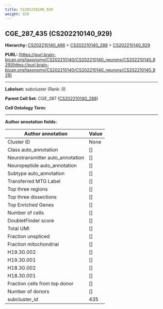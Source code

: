 ```yaml
---
title: CS202210140_929
weight: 929
---
```

## CGE_287_435 (CS202210140_929)
<b>Hierarchy: </b>
[CS202210140_486](../CS202210140_486) >
[CS202210140_288](../CS202210140_288) >
[CS202210140_929](../CS202210140_929)

**PURL:** [https://purl.brain-bican.org/taxonomy/CS202210140/CS202210140_neurons/CS202210140_929](https://purl.brain-bican.org/taxonomy/CS202210140/CS202210140_neurons/CS202210140_929)

---


**Labelset:** subcluster (Rank: 0)

**Parent Cell Set:** CGE_287 ([CS202210140_288](../CS202210140_288))



**Cell Ontology Term:** 

[MARKER GENES.]: #


---

[TRANSFERRED ANNOTATIONS.]: #


[AUTHOR ANNOTATION FIELDS.]: #


**Author annotation fields:**

| Author annotation | Value |
|-------------------|-------|
|Cluster ID|None|
|Class auto_annotation|[]|
|Neurotransmitter auto_annotation|[]|
|Neuropeptide auto_annotation|[]|
|Subtype auto_annotation|[]|
|Transferred MTG Label|[]|
|Top three regions|[]|
|Top three dissections|[]|
|Top Enriched Genes|[]|
|Number of cells|[]|
|DoubletFinder score|[]|
|Total UMI|[]|
|Fraction unspliced|[]|
|Fraction mitochondrial|[]|
|H19.30.002|[]|
|H19.30.001|[]|
|H18.30.002|[]|
|H18.30.001|[]|
|Fraction cells from top donor|[]|
|Number of donors|[]|
|subcluster_id|435|
